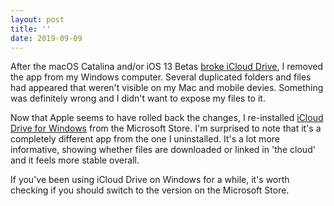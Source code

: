 ```yaml
---
layout: post
title: ''
date: 2019-09-09
---
```


After the macOS Catalina and/or iOS 13 Betas [broke iCloud Drive](https://www.imore.com/developers-encounter-major-icloud-issues-ios-13-beta), I removed the app from my Windows computer. Several duplicated folders and files had appeared that weren't visible on my Mac and mobile devies. Something was definitely wrong and I didn't want to expose my files to it.

Now that Apple seems to have rolled back the changes, I re-installed [iCloud Drive for Windows](https://www.microsoft.com/store/productId/9PKTQ5699M62) from the Microsoft Store. I'm surprised to note that it's a completely different app from the one I uninstalled. It's a lot more informative, showing whether files are downloaded or linked in 'the cloud' and it feels more stable overall.

If you've been using iCloud Drive on Windows for a while, it's worth checking if you should switch to the version on the Microsoft Store.
